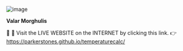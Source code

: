 ![image](https://github.com/ParkerStones/temperaturecalc/assets/38376474/bf4c8f8d-fc44-4044-a513-75ff10c5a316)



**Valar Morghulis**

:dromedary_camel: :dromedary_camel: Visit the LIVE WEBSITE on the INTERNET by clicking this link. :point_right: https://parkerstones.github.io/temperaturecalc/ 
